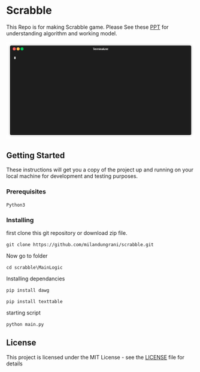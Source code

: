 # Scrabble

This Repo is for making Scrabble game. Please See these [PPT](https://drive.google.com/open?id=1FNwtgogadEQDWEKhIVq2P8qToCxcWsjp) for understanding algorithm and working model.

![](demo.gif)

## Getting Started

These instructions will get you a copy of the project up and running on your local machine for development and testing purposes.

### Prerequisites

```
Python3
```

### Installing

first clone this git repository or download zip file.

```
git clone https://github.com/milandungrani/scrabble.git
```

Now go to folder

```
cd scrabble\MainLogic
```

Installing dependancies

```
pip install dawg
```
```
pip install texttable
```

starting script

```
python main.py
````

## License

This project is licensed under the MIT License - see the [LICENSE](LICENSE) file for details
